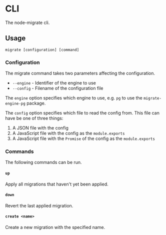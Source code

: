# CLI

The node-migrate cli.

## Usage

```text
migrate [configuration] [command]
```

### Configuration

The migrate command takes two parameters affecting the configuration.

- `--engine` - Identifier of the engine to use
- `--config` - Filename of the configuration file

The `engine` option specifies which engine to use, e.g. `pg` to use the
`migrate-engine-pg` package.

The `config` option specifies which file to read the config from. This file can
have be one of three things:

1. A JSON file with the config
1. A JavaScript file with the config as the `module.exports`
1. A JavaScript file with the `Promise` of the config as the `module.exports`

### Commands

The following commands can be run.

#### `up`

Apply all migrations that haven't yet been applied.

#### `down`

Revert the last applied migration.

#### `create <name>`

Create a new migration with the specified name.
